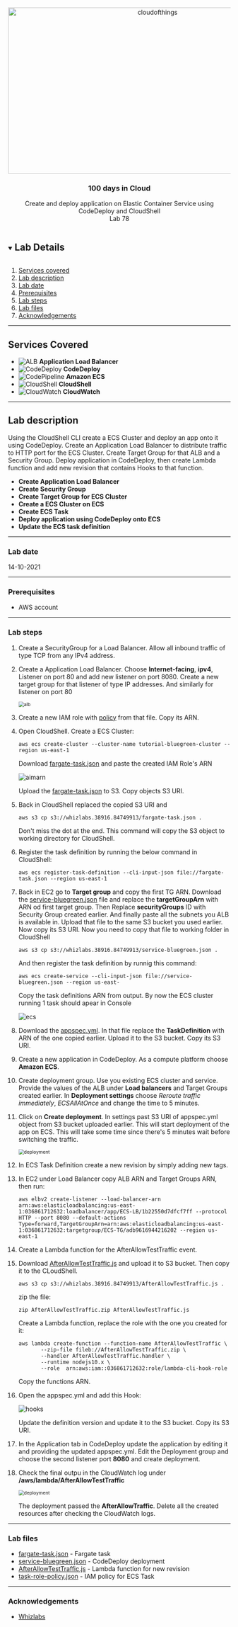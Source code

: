 <br />

<p align="center">
  <a href="img/">
    <img src="img/diagram.png" alt="cloudofthings" width="661" height="375">
  </a>


  <h3 align="center">100 days in Cloud</h3>

<p align="center">
    Create and deploy application on Elastic Container Service using CodeDeploy and CloudShell
    <br />
    Lab 78
    <br />
  </p>



</p>

<details open="open">
  <summary><h2 style="display: inline-block">Lab Details</h2></summary>
  <ol>
    <li><a href="#services-covered">Services covered</a>
    <li><a href="#lab-description">Lab description</a></li>
    </li>
    <li><a href="#lab-date">Lab date</a></li>
    <li><a href="#prerequisites">Prerequisites</a></li>    
    <li><a href="#lab-steps">Lab steps</a></li>
    <li><a href="#lab-files">Lab files</a></li>
    <li><a href="#acknowledgements">Acknowledgements</a></li>
  </ol>
</details>

---

## Services Covered
* ![ALB](https://github.com/CloudedThings/100-Days-in-Cloud/blob/main/images/ALB.png) **Application Load Balancer**
* ![CodeDeploy](https://github.com/CloudedThings/100-Days-in-Cloud/blob/main/images/CodeDeploy.png) **CodeDeploy**
* ![CodePipeline](https://github.com/CloudedThings/100-Days-in-Cloud/blob/main/images/ECS.png) **Amazon ECS**
* ![CloudShell](https://github.com/CloudedThings/100-Days-in-Cloud/blob/main/images/CloudShell.png) **CloudShell**
* ![CloudWatch](https://github.com/CloudedThings/100-Days-in-Cloud/blob/main/images/CloudWatch.png) **CloudWatch**

---

## Lab description
Using the CloudShell CLI create a ECS Cluster and deploy an app onto it using CodeDeploy. Create an Application Load Balancer to distribute traffic to HTTP port for the ECS Cluster. Create Target Group for that ALB and a Security Group. Deploy application in CodeDeploy, then create Lambda function and add new  revision that contains Hooks to that function.


* **Create Application Load Balancer**
* **Create Security Group**
* **Create Target Group for ECS Cluster**
* **Create a ECS Cluster on ECS**
* **Create ECS Task**
* **Deploy application using CodeDeploy onto ECS**
* **Update the ECS task definition**

---

### Lab date
14-10-2021

---

### Prerequisites
* AWS account

---

### Lab steps
1. Create a SecurityGroup for a Load Balancer. Allow all inbound traffic of type TCP from any IPv4 address. 

2. Create a Application Load Balancer. Choose **Internet-facing**, **ipv4**, Listener on port 80 and add new listener on port 8080. Create a new target group for that listener of type IP addresses. And similarly for listener on port 80 

   <img src="img/alb.png" alt="alb" style="zoom:75%;" />

3. Create a new IAM role with [policy](task-role-policy.json) from that file. Copy its ARN.

4. Open CloudShell. Create a ECS Cluster:

   

   ```
   aws ecs create-cluster --cluster-name tutorial-bluegreen-cluster --region us-east-1
   ```

   Download [fargate-task.json](fargate-task.json) and paste the created IAM Role's ARN 

   ![aimarn](img/iamarn.png)

   Upload the [fargate-task.json](fargate-task.json) to S3.  Copy objects S3 URI.

5. Back in CloudShell replaced the copied S3 URI and 

   ```
   aws s3 cp s3://whizlabs.38916.84749913/fargate-task.json .
   ```

   Don't miss the dot at the end. This command will copy the S3 object to working directory for CloudShell.

6. Register the task definition by running the below command in CloudShell:

   ```
   aws ecs register-task-definition --cli-input-json file://fargate-task.json --region us-east-1
   ```

   

7. Back in EC2 go to **Target group** and copy the first TG ARN. Download the [service-bluegreen.json](service-bluegreen.json) file and replace the **targetGroupArn** with ARN od first target group. Then Replace **securityGroups** ID with Security Group created earlier. And finally paste all the subnets you ALB is available in. Upload that file to the same S3 bucket you used earlier. Now copy its S3 URI. Now you need to copy that file to working folder in CloudShell

   

   ```
   aws s3 cp s3://whizlabs.38916.84749913/service-bluegreen.json .
   ```

   And then register the task definition by runnig this command:

   ```
   aws ecs create-service --cli-input-json file://service-bluegreen.json --region us-east-
   ```

   Copy the task definitions ARN from output. By now the ECS cluster running 1 task should apear in Console

   

   ![ecs](img/ecs.png)

8. Download the [appspec.yml](appspec.yml). In that file replace the **TaskDefinition** with ARN of the one copied earlier. Upload it to the S3 bucket. Copy its S3 URI. 

9. Create a new application in CodeDeploy. As a compute platform choose **Amazon ECS**.

10. Create deployment group. Use you existing ECS cluster and service. Provide the values of the ALB under **Load balancers** and Target Groups created earlier. In **Deployment settings** choose *Reroute traffic immediately*, *ECSAllAtOnce* and change the time to 5 minutes.

11. Click on **Create deployment**. In settings past S3 URI of appspec.yml object from S3 bucket uploaded earlier. This will start deployment of the app on ECS. This will take some time since there's 5 minutes wait before switching the traffic.

    <img src="img/deployment.png" alt="deployment" style="zoom:75%;" />

12. In ECS Task Definition create a new revision by simply adding new tags.

13. In EC2 under Load Balancer copy ALB ARN and Target Groups ARN, then run:

    ```
    aws elbv2 create-listener --load-balancer-arn arn:aws:elasticloadbalancing:us-east-1:036861712632:loadbalancer/app/ECS-LB/1b22550d7dfcf7ff --protocol HTTP --port 8080 --default-actions Type=forward,TargetGroupArn=arn:aws:elasticloadbalancing:us-east-1:036861712632:targetgroup/ECS-TG/adb9616944216202 --region us-east-1
    ```

14. Create a Lambda function for the AfterAllowTestTraffic event.

15. Download [AfterAllowTestTraffic.js](AfterAllowTestTraffic.js) and upload it to S3 bucket. Then copy it to the CLoudShell.

    ```
    aws s3 cp s3://whizlabs.38916.84749913/AfterAllowTestTraffic.js .
    ```

    zip the file:

    ```
    zip AfterAllowTestTraffic.zip AfterAllowTestTraffic.js
    ```

    Create a Lambda function, replace the role with the one you created for it:

    ```
    aws lambda create-function --function-name AfterAllowTestTraffic \
           --zip-file fileb://AfterAllowTestTraffic.zip \
           --handler AfterAllowTestTraffic.handler \
           --runtime nodejs10.x \
           --role  arn:aws:iam::036861712632:role/lambda-cli-hook-role 
    ```

    Copy the functions ARN.

16. Open the appspec.yml and add this Hook:

    ![hooks](img/hooks.png)

    Update the definition version and update it to the S3 bucket. Copy its S3 URI.

17. In the Application tab in CodeDeploy update the application by editing it and providing the updated appspec.yml. Edit the Deployment group and choose the second listener port **8080** and create deployment.

    

18. Check the final outpu in the CloudWatch log under **/aws/lambda/AfterAllowTestTraffic**

    <img src="img/deployment2.png" alt="deployment" style="zoom:75%;" />

    The deployment passed the **AfterAllowTraffic**. Delete all the created resources after checking the CloudWatch logs.

    

    

---
### Lab files

* [fargate-task.json](fargate-task.json) - Fargate task 
* [service-bluegreen.json](service-bluegreen.json) - CodeDeploy deployment
* [AfterAllowTestTraffic.js](AfterAllowTestTraffic.js) - Lambda function for new revision
* [task-role-policy.json](task-role-policy.json) - IAM policy for ECS Task

---

### Acknowledgements

* [Whizlabs](https://play.whizlabs.com/site/task_details?lab_type=1&task_id=268&quest_id=31)

